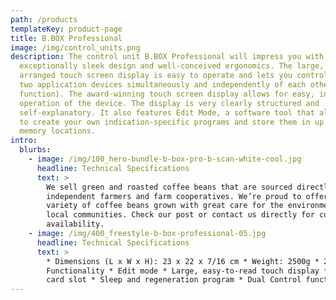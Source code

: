 ```yaml
---
path: /products
templateKey: product-page
title: B.BOX Professional
image: /img/control_units.png
description: The control unit B.BOX Professional will impress you with its
  exceptionally sleek design and well-conceived ergonomics. The large, clearly
  arranged touch screen display is easy to operate and lets you control up to
  two application devices simultaneously and independently of each other (2-in-1
  function). The award-winning touch screen display allows for easy, intuitive
  operation of the device. The display is very clearly structured and
  self-explanatory. It also features Edit Mode, a software tool that allows you
  to create your own indication-specific programs and store them in up to nine
  memory locations.
intro:
  blurbs:
    - image: /img/100_hero-bundle-b-box-pro-b-scan-white-cool.jpg
      headline: Technical Specifications
      text: >
        We sell green and roasted coffee beans that are sourced directly from
        independent farmers and farm cooperatives. We’re proud to offer a
        variety of coffee beans grown with great care for the environment and
        local communities. Check our post or contact us directly for current
        availability.
    - image: /img/400_freestyle-b-box-professional-05.jpg
      headline: Technical Specifications
      text: >
        * Dimensions (L x W x H): 23 x 22 x 7/16 cm * Weight: 2500g * 2-in-1
        Functionality * Edit mode * Large, easy-to-read touch display * Memory
        card slot * Sleep and regeneration program * Dual Control functionality
---
```

